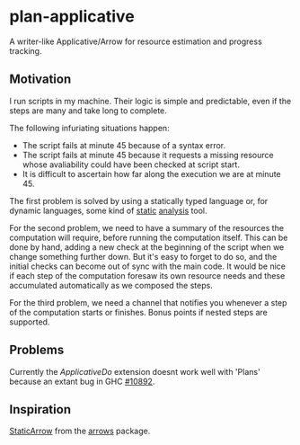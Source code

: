 # plan-applicative

A writer-like Applicative/Arrow for resource estimation and progress tracking.

## Motivation

I run scripts in my machine. Their logic is simple and predictable, even if the
steps are many and take long to complete. 

The following infuriating situations happen:

- The script fails at minute 45 because of a syntax error.
- The script fails at minute 45 because it requests a missing resource whose
  avaliability could have been checked at script start.
- It is difficult to ascertain how far along the execution we are at minute 45.

The first problem is solved by using a statically typed language or, for
dynamic languages, some kind of [static](https://pypi.python.org/pypi/pyflakes)
[analysis](https://github.com/bbatsov/rubocop) tool.

For the second problem, we need to have a summary of the resources the
computation will require, before running the computation itself. This can be
done by hand, adding a new check at the beginning of the script when we change
something further down. But it's easy to forget to do so, and the initial
checks can become out of sync with the main code. It would be nice if each step
of the computation foresaw its own resource needs and these accumulated
automatically as we composed the steps.

For the third problem, we need a channel that notifies you whenever a step of
the computation starts or finishes. Bonus points if nested steps are supported.


## Problems

Currently the *ApplicativeDo* extension doesnt work well with 'Plans' because
an extant bug in GHC [#10892](https://ghc.haskell.org/trac/ghc/ticket/10892).

## Inspiration

[StaticArrow](http://hackage.haskell.org/package/arrows-0.4.4.1/docs/Control-Arrow-Transformer-Static.html) from the [arrows](http://hackage.haskell.org/package/arrows) package.
